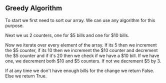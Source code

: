 ## Greedy Algorithm

To start we first need to sort our array. We can use any algorithm for this purpose.

Next we us 2 counters, one for \$5 bills and one for \$10 bills.

Now we iterate over every element of the array. If its 5 then we increment the \$5 counter, if its 10 then we increment the \$10 counter and decrement the \$5 counter and if it's 20 then we check if we have a \$10 bill. If we have one, we decrement both \$10 and \$5 counters. If not we decrement \$5 by 3.

If at any time we don't have enough bills for the change we return False. Else we return True.